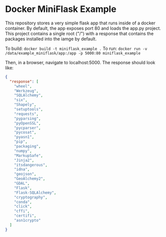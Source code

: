 # Docker MiniFlask Example
This repository stores a very simple flask app that runs inside of a docker
container.  By default, the app exposes port 80 and loads the app.py project.
This project contains a single root ("/") with a response that contains the
packages installed into the iamge by default.

To build: `docker build -t miniflask_example .`
To run: `docker run -v /data/example_miniflask/app:/app -p 5000:80
miniflask_example`

Then, in a browser, navigate to localhost:5000.  The response should look like:

```json
{
  "response": [
    "wheel", 
    "Werkzeug", 
    "SQLAlchemy", 
    "six", 
    "Shapely", 
    "setuptools", 
    "requests", 
    "pyparsing", 
    "pyOpenSSL", 
    "pycparser", 
    "pycosat", 
    "pyasn1", 
    "pip", 
    "packaging", 
    "numpy", 
    "MarkupSafe", 
    "Jinja2", 
    "itsdangerous", 
    "idna", 
    "geojson", 
    "GeoAlchemy2", 
    "GDAL", 
    "Flask", 
    "Flask-SQLAlchemy", 
    "cryptography", 
    "conda", 
    "click", 
    "cffi", 
    "certifi", 
    "asn1crypto"
  ]
}
```
